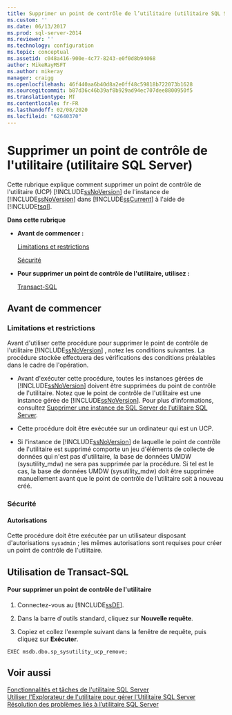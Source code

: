 ```yaml
---
title: Supprimer un point de contrôle de l’utilitaire (utilitaire SQL Server) | Microsoft Docs
ms.custom: ''
ms.date: 06/13/2017
ms.prod: sql-server-2014
ms.reviewer: ''
ms.technology: configuration
ms.topic: conceptual
ms.assetid: c048a416-900e-4c77-8243-e0f0d8b94068
author: MikeRayMSFT
ms.author: mikeray
manager: craigg
ms.openlocfilehash: 46f440aa6b40d8a2e0ff48c59818b722073b1628
ms.sourcegitcommit: b87d36c46b39af8b929ad94ec707dee8800950f5
ms.translationtype: MT
ms.contentlocale: fr-FR
ms.lasthandoff: 02/08/2020
ms.locfileid: "62640370"
---
```

# <a name="remove-a-utility-control-point-sql-server-utility"></a>Supprimer un point de contrôle de l'utilitaire (utilitaire SQL Server)
  Cette rubrique explique comment supprimer un point de contrôle de l'utilitaire (UCP) [!INCLUDE[ssNoVersion](../../includes/ssnoversion-md.md)] de l'instance de [!INCLUDE[ssNoVersion](../../includes/ssnoversion-md.md)] dans [!INCLUDE[ssCurrent](../../includes/sscurrent-md.md)] à l'aide de [!INCLUDE[tsql](../../includes/tsql-md.md)].  
  
 **Dans cette rubrique**  
  
-   **Avant de commencer :**  
  
     [Limitations et restrictions](#Restrictions)  
  
     [Sécurité](#Security)  
  
-   **Pour supprimer un point de contrôle de l'utilitaire, utilisez :**  
  
     [Transact-SQL](#TsqlProcedure)  
  
##  <a name="BeforeYouBegin"></a> Avant de commencer  
  
###  <a name="Restrictions"></a> Limitations et restrictions  
 Avant d'utiliser cette procédure pour supprimer le point de contrôle de l'utilitaire [!INCLUDE[ssNoVersion](../../includes/ssnoversion-md.md)] , notez les conditions suivantes. La procédure stockée effectuera des vérifications des conditions préalables dans le cadre de l'opération.  
  
-   Avant d'exécuter cette procédure, toutes les instances gérées de [!INCLUDE[ssNoVersion](../../includes/ssnoversion-md.md)] doivent être supprimées du point de contrôle de l'utilitaire. Notez que le point de contrôle de l'utilitaire est une instance gérée de [!INCLUDE[ssNoVersion](../../includes/ssnoversion-md.md)]. Pour plus d’informations, consultez [Supprimer une instance de SQL Server de l’utilitaire SQL Server](remove-an-instance-of-sql-server-from-the-sql-server-utility.md).  
  
-   Cette procédure doit être exécutée sur un ordinateur qui est un UCP.  
  
-   Si l'instance de [!INCLUDE[ssNoVersion](../../includes/ssnoversion-md.md)] de laquelle le point de contrôle de l'utilitaire est supprimé comporte un jeu d'éléments de collecte de données qui n'est pas d'utilitaire, la base de données UMDW (sysutility_mdw) ne sera pas supprimée par la procédure. Si tel est le cas, la base de données UMDW (sysutility_mdw) doit être supprimée manuellement avant que le point de contrôle de l’utilitaire soit à nouveau créé.  
  
###  <a name="Security"></a> Sécurité  
  
####  <a name="Permissions"></a> Autorisations  
 Cette procédure doit être exécutée par un utilisateur disposant d'autorisations `sysadmin` ; les mêmes autorisations sont requises pour créer un point de contrôle de l'utilitaire.  
  
##  <a name="TsqlProcedure"></a> Utilisation de Transact-SQL  
  
#### <a name="to-remove-a-utility-control-point"></a>Pour supprimer un point de contrôle de l'utilitaire  
  
1.  Connectez-vous au [!INCLUDE[ssDE](../../includes/ssde-md.md)].  
  
2.  Dans la barre d'outils standard, cliquez sur **Nouvelle requête**.  
  
3.  Copiez et collez l'exemple suivant dans la fenêtre de requête, puis cliquez sur **Exécuter**.  
  
```  
EXEC msdb.dbo.sp_sysutility_ucp_remove;  
```  
  
## <a name="see-also"></a>Voir aussi  
 [Fonctionnalités et tâches de l'utilitaire SQL Server](sql-server-utility-features-and-tasks.md)   
 [Utiliser l'Explorateur de l'utilitaire pour gérer l'Utilitaire SQL Server](use-utility-explorer-to-manage-the-sql-server-utility.md)   
 [Résolution des problèmes liés à l’utilitaire SQL Server](../../database-engine/troubleshoot-the-sql-server-utility.md)  
  
  
